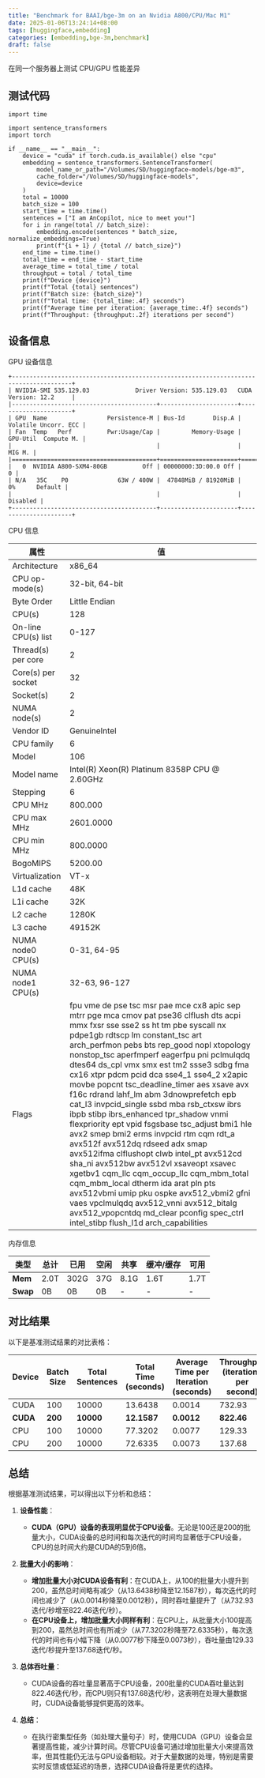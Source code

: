```yaml
---
title: "Benchmark for BAAI/bge-3m on an Nvidia A800/CPU/Mac M1"
date: 2025-01-06T13:24:14+08:00
tags: [huggingface,embedding]
categories: [embedding,bge-3m,benchmark]
draft: false
---
```


在同一个服务器上测试 CPU/GPU 性能差异

## 测试代码

```shell
import time

import sentence_transformers
import torch

if __name__ == "__main__":
    device = "cuda" if torch.cuda.is_available() else "cpu"
    embedding = sentence_transformers.SentenceTransformer(
        model_name_or_path="/Volumes/SD/huggingface-models/bge-m3",
        cache_folder="/Volumes/SD/huggingface-models",
        device=device
    )
    total = 10000
    batch_size = 100
    start_time = time.time()
    sentences = ["I am AnCopilot, nice to meet you!"]
    for i in range(total // batch_size):
        embedding.encode(sentences * batch_size, normalize_embeddings=True)
        print(f"{i + 1} / {total // batch_size}")
    end_time = time.time()
    total_time = end_time - start_time
    average_time = total_time / total
    throughput = total / total_time
    print(f"Device {device}")
    print(f"Total {total} sentences")
    print(f"Batch size: {batch_size}")
    print(f"Total time: {total_time:.4f} seconds")
    print(f"Average time per iteration: {average_time:.4f} seconds")
    print(f"Throughput: {throughput:.2f} iterations per second")
```

## 设备信息

GPU 设备信息

```
+---------------------------------------------------------------------------------------+
| NVIDIA-SMI 535.129.03             Driver Version: 535.129.03   CUDA Version: 12.2     |
|-----------------------------------------+----------------------+----------------------+
| GPU  Name                 Persistence-M | Bus-Id        Disp.A | Volatile Uncorr. ECC |
| Fan  Temp   Perf          Pwr:Usage/Cap |         Memory-Usage | GPU-Util  Compute M. |
|                                         |                      |               MIG M. |
|=========================================+======================+======================|
|   0  NVIDIA A800-SXM4-80GB          Off | 00000000:3D:00.0 Off |                    0 |
| N/A   35C    P0              63W / 400W |  47848MiB / 81920MiB |      0%      Default |
|                                         |                      |             Disabled |
+-----------------------------------------+----------------------+----------------------+
```

CPU 信息

| 属性                      | 值                                                         |
|-------------------------|------------------------------------------------------------|
| Architecture            | x86_64                                                    |
| CPU op-mode(s)         | 32-bit, 64-bit                                           |
| Byte Order              | Little Endian                                            |
| CPU(s)                  | 128                                                        |
| On-line CPU(s) list     | 0-127                                                      |
| Thread(s) per core      | 2                                                          |
| Core(s) per socket      | 32                                                         |
| Socket(s)               | 2                                                          |
| NUMA node(s)           | 2                                                          |
| Vendor ID               | GenuineIntel                                             |
| CPU family              | 6                                                          |
| Model                   | 106                                                        |
| Model name              | Intel(R) Xeon(R) Platinum 8358P CPU @ 2.60GHz            |
| Stepping                | 6                                                          |
| CPU MHz                 | 800.000                                                   |
| CPU max MHz             | 2601.0000                                                |
| CPU min MHz             | 800.0000                                                 |
| BogoMIPS                | 5200.00                                                  |
| Virtualization           | VT-x                                                      |
| L1d cache               | 48K                                                       |
| L1i cache               | 32K                                                       |
| L2 cache                | 1280K                                                    |
| L3 cache                | 49152K                                                  |
| NUMA node0 CPU(s)      | 0-31, 64-95                                              |
| NUMA node1 CPU(s)      | 32-63, 96-127                                            |
| Flags                   | fpu vme de pse tsc msr pae mce cx8 apic sep mtrr pge mca cmov pat pse36 clflush dts acpi mmx fxsr sse sse2 ss ht tm pbe syscall nx pdpe1gb rdtscp lm constant_tsc art arch_perfmon pebs bts rep_good nopl xtopology nonstop_tsc aperfmperf eagerfpu pni pclmulqdq dtes64 ds_cpl vmx smx est tm2 ssse3 sdbg fma cx16 xtpr pdcm pcid dca sse4_1 sse4_2 x2apic movbe popcnt tsc_deadline_timer aes xsave avx f16c rdrand lahf_lm abm 3dnowprefetch epb cat_l3 invpcid_single ssbd mba rsb_ctxsw ibrs ibpb stibp ibrs_enhanced tpr_shadow vnmi flexpriority ept vpid fsgsbase tsc_adjust bmi1 hle avx2 smep bmi2 erms invpcid rtm cqm rdt_a avx512f avx512dq rdseed adx smap avx512ifma clflushopt clwb intel_pt avx512cd sha_ni avx512bw avx512vl xsaveopt xsavec xgetbv1 cqm_llc cqm_occup_llc cqm_mbm_total cqm_mbm_local dtherm ida arat pln pts avx512vbmi umip pku ospke avx512_vbmi2 gfni vaes vpclmulqdq avx512_vnni avx512_bitalg avx512_vpopcntdq md_clear pconfig spec_ctrl intel_stibp flush_l1d arch_capabilities |

内存信息

|        类型        |   总计   |    已用    |   空闲   |  共享   |  缓冲/缓存  | 可用   |
|------------------|---------|------------|--------|-------|---------|-------|
| **Mem**          |  2.0T   |   302G     |  37G   | 8.1G  |  1.6T   | 1.7T  |
| **Swap**         |   0B    |    0B      |  0B    |  -    |    -    |   -   |

## 对比结果

以下是基准测试结果的对比表格：

| Device   | Batch Size | Total Sentences | Total Time (seconds) | Average Time per Iteration (seconds) | Throughput (iterations per second) |
|----------|------------|-----------------|----------------------|--------------------------------------|------------------------------------|
| CUDA     | 100        | 10000           | 13.6438              | 0.0014                               | 732.93                             |
| **CUDA** | **200**    | **10000**       | **12.1587**          | **0.0012**                           | **822.46**                         |
| CPU      | 100        | 10000           | 77.3202              | 0.0077                               | 129.33                             |
| CPU      | 200        | 10000           | 72.6335              | 0.0073                               | 137.68                             |


## 总结

根据基准测试结果，可以得出以下分析和总结：

1. **设备性能**：
    - **CUDA（GPU）设备的表现明显优于CPU设备**。无论是100还是200的批量大小，CUDA设备的总时间和每次迭代的时间均显著低于CPU设备，CPU的总时间大约是CUDA的5到6倍。

2. **批量大小的影响**：
    - **增加批量大小对CUDA设备有利**：在CUDA上，从100的批量大小提升到200，虽然总时间略有减少（从13.6438秒降至12.1587秒），每次迭代的时间也减少了（从0.0014秒降至0.0012秒），同时吞吐量提升了（从732.93迭代/秒增至822.46迭代/秒）。
    - **在CPU设备上，增加批量大小同样有利**：在CPU上，从批量大小100提高到200，虽然总时间也有所减少（从77.3202秒降至72.6335秒），每次迭代的时间也有小幅下降（从0.0077秒下降至0.0073秒），吞吐量由129.33迭代/秒提升至137.68迭代/秒。

3. **总体吞吐量**：
    - CUDA设备的吞吐量显著高于CPU设备，200批量的CUDA吞吐量达到822.46迭代/秒，而CPU则只有137.68迭代/秒，这表明在处理大量数据时，CUDA设备能够提供更高的效率。

4. **总结**：
    - 在执行密集型任务（如处理大量句子）时，使用CUDA（GPU）设备会显著提高性能，减少计算时间。尽管CPU设备可通过增加批量大小来提高效率，但其性能仍无法与GPU设备相较。对于大量数据的处理，特别是需要实时反馈或低延迟的场景，选择CUDA设备将是更优的选择。